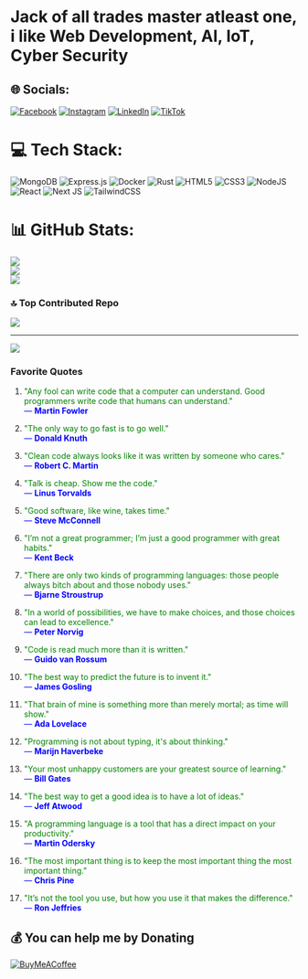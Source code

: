 # Jack of all trades master atleast one, i like Web Development, AI, IoT, Cyber Security

## 🌐 Socials:
[![Facebook](https://img.shields.io/badge/Facebook-%231877F2.svg?logo=Facebook&logoColor=white)](https://www.facebook.com/rendi.v.setiawan.9) 
[![Instagram](https://img.shields.io/badge/Instagram-%23E4405F.svg?logo=Instagram&logoColor=white)](https://www.instagram.com/rendivs/) 
[![LinkedIn](https://img.shields.io/badge/LinkedIn-%230077B5.svg?logo=linkedin&logoColor=white)](https://www.linkedin.com/in/rendi-virgantara-setiawan-ab24382a9/) 
[![TikTok](https://img.shields.io/badge/TikTok-%23000000.svg?logo=TikTok&logoColor=white)](https://www.tiktok.com/@rendivs123)

# 💻 Tech Stack:
![MongoDB](https://img.shields.io/badge/MongoDB-%234ea94b.svg?style=for-the-badge&logo=mongodb&logoColor=white) ![Express.js](https://img.shields.io/badge/express.js-%23404d59.svg?style=for-the-badge&logo=express&logoColor=%2361DAFB) ![Docker](https://img.shields.io/badge/docker-%230db7ed.svg?style=for-the-badge&logo=docker&logoColor=white) ![Rust](https://img.shields.io/badge/rust-%23000000.svg?style=for-the-badge&logo=rust&logoColor=white) ![HTML5](https://img.shields.io/badge/html5-%23E34F26.svg?style=for-the-badge&logo=html5&logoColor=white) ![CSS3](https://img.shields.io/badge/css3-%231572B6.svg?style=for-the-badge&logo=css3&logoColor=white) ![NodeJS](https://img.shields.io/badge/node.js-6DA55F?style=for-the-badge&logo=node.js&logoColor=white) ![React](https://img.shields.io/badge/react-%2320232a.svg?style=for-the-badge&logo=react&logoColor=%2361DAFB) ![Next JS](https://img.shields.io/badge/Next-black?style=for-the-badge&logo=next.js&logoColor=white) ![TailwindCSS](https://img.shields.io/badge/tailwindcss-%2338B2AC.svg?style=for-the-badge&logo=tailwind-css&logoColor=white)
# 📊 GitHub Stats:
![](https://github-readme-stats.vercel.app/api?username=rendi12345678&theme=tokyonight&hide_border=true&include_all_commits=false&count_private=false)<br/>
![](https://github-readme-streak-stats.herokuapp.com/?user=rendi12345678&theme=tokyonight&hide_border=true)<br/>
![](https://github-readme-stats.vercel.app/api/top-langs/?username=rendi12345678&theme=tokyonight&hide_border=true&include_all_commits=false&count_private=false&layout=compact)

### 🔝 Top Contributed Repo
![](https://github-contributor-stats.vercel.app/api?username=rendi12345678&limit=5&theme=tokyonight&combine_all_yearly_contributions=true)

---
[![](https://visitcount.itsvg.in/api?id=rendi12345678&icon=0&color=12)](https://visitcount.itsvg.in)

### Favorite Quotes

1. <span style="color: green;">"Any fool can write code that a computer can understand. Good programmers write code that humans can understand."</span>  
   <span style="color: blue;">— <strong>Martin Fowler</strong></span>

2. <span style="color: green;">"The only way to go fast is to go well."</span>  
   <span style="color: blue;">— <strong>Donald Knuth</strong></span>

3. <span style="color: green;">"Clean code always looks like it was written by someone who cares."</span>  
   <span style="color: blue;">— <strong>Robert C. Martin</strong></span>

4. <span style="color: green;">"Talk is cheap. Show me the code."</span>  
   <span style="color: blue;">— <strong>Linus Torvalds</strong></span>

5. <span style="color: green;">"Good software, like wine, takes time."</span>  
   <span style="color: blue;">— <strong>Steve McConnell</strong></span>

6. <span style="color: green;">"I’m not a great programmer; I’m just a good programmer with great habits."</span>  
   <span style="color: blue;">— <strong>Kent Beck</strong></span>

7. <span style="color: green;">"There are only two kinds of programming languages: those people always bitch about and those nobody uses."</span>  
   <span style="color: blue;">— <strong>Bjarne Stroustrup</strong></span>

8. <span style="color: green;">"In a world of possibilities, we have to make choices, and those choices can lead to excellence."</span>  
   <span style="color: blue;">— <strong>Peter Norvig</strong></span>

9. <span style="color: green;">"Code is read much more than it is written."</span>  
   <span style="color: blue;">— <strong>Guido van Rossum</strong></span>

10. <span style="color: green;">"The best way to predict the future is to invent it."</span>  
    <span style="color: blue;">— <strong>James Gosling</strong></span>

11. <span style="color: green;">"That brain of mine is something more than merely mortal; as time will show."</span>  
    <span style="color: blue;">— <strong>Ada Lovelace</strong></span>

12. <span style="color: green;">"Programming is not about typing, it's about thinking."</span>  
    <span style="color: blue;">— <strong>Marijn Haverbeke</strong></span>

13. <span style="color: green;">"Your most unhappy customers are your greatest source of learning."</span>  
    <span style="color: blue;">— <strong>Bill Gates</strong></span>

14. <span style="color: green;">"The best way to get a good idea is to have a lot of ideas."</span>  
    <span style="color: blue;">— <strong>Jeff Atwood</strong></span>

15. <span style="color: green;">"A programming language is a tool that has a direct impact on your productivity."</span>  
    <span style="color: blue;">— <strong>Martin Odersky</strong></span>

16. <span style="color: green;">"The most important thing is to keep the most important thing the most important thing."</span>  
    <span style="color: blue;">— <strong>Chris Pine</strong></span>

17. <span style="color: green;">"It’s not the tool you use, but how you use it that makes the difference."</span>  
    <span style="color: blue;">— <strong>Ron Jeffries</strong></span>
    
  ## 💰 You can help me by Donating
  [![BuyMeACoffee](https://img.shields.io/badge/Buy%20Me%20a%20Coffee-ffdd00?style=for-the-badge&logo=buy-me-a-coffee&logoColor=black)](https://buymeacoffee.com/rendivirgantarasetiawan) 

  
<!-- Proudly created with GPRM ( https://gprm.itsvg.in ) -->
